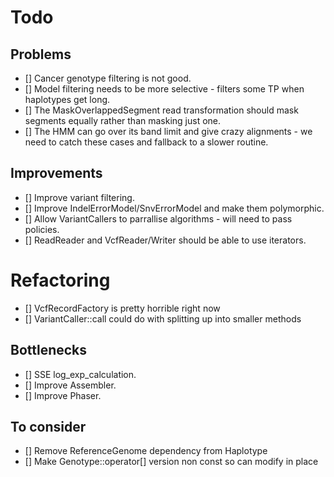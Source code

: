 # Todo

## Problems

- [] Cancer genotype filtering is not good.
- [] Model filtering needs to be more selective - filters some TP when haplotypes get long.
- [] The MaskOverlappedSegment read transformation should mask segments equally rather than masking just one.
- [] The HMM can go over its band limit and give crazy alignments - we need to catch these cases and fallback to a slower routine.

## Improvements

- [] Improve variant filtering.
- [] Improve IndelErrorModel/SnvErrorModel and make them polymorphic.
- [] Allow VariantCallers to parrallise algorithms - will need to pass policies.
- [] ReadReader and VcfReader/Writer should be able to use iterators.

# Refactoring

- [] VcfRecordFactory is pretty horrible right now
- [] VariantCaller::call could do with splitting up into smaller methods

## Bottlenecks

- [] SSE log_exp_calculation.
- [] Improve Assembler.
- [] Improve Phaser.

## To consider

- [] Remove ReferenceGenome dependency from Haplotype
- [] Make Genotype::operator[] version non const so can modify in place
